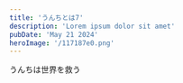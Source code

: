 ```yaml
---
title: 'うんちとは7'
description: 'Lorem ipsum dolor sit amet'
pubDate: 'May 21 2024'
heroImage: '/117187e0.png'
---
```



うんちは世界を救う

